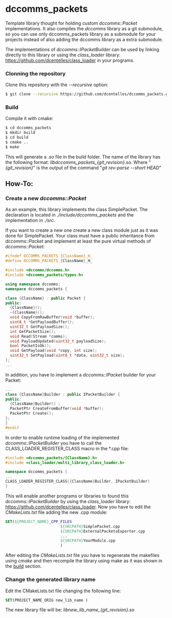 # dccomms_packets
Template library thought for holding custom *dccomms::Packet* implementations. It also compiles the *dccomms* library as a git submodule, so you can use only dccomms_packets library as a submodule for your projects instead of also adding the dccomms library as a extra submodule.

The implementations of *dccomms::IPacketBuilder* can be used by linking directly to this library or using the *class_loader* library: https://github.com/dcentelles/class_loader in your programs. 

### Clonning the repository
Clone this repository with the *--recursive* option:
```bash
$ git clone --recursive https://github.com/dcentelles/dccomms_packets.git
```

### Build
Compile it with cmake:
```bash
$ cd dccomms_packets
$ mkdir build
$ cd build
$ cmake ..
$ make
```
This will generate a *.so* file in the build folder. The name of the library has the following format:
*libdccomms_packets_{git_revision}.so*. Where "*{git_revision}*" is the output of the command "*git rev-parse --short HEAD*"

## How-To: 
### Create a new *dccomms::Packet*
As an example, this library implements the class SimplePacket. The declaration is located in *./include/dccomms_packets* and the implementation in *./src*. 

If you want to create a new one create a new class module just as it was done for SimplePacket. Your class must have a public inheritance from *dccomms::Packet* and implement at least the pure virtual methods of *dccomms::Packet*:
```c++
#ifndef DCCOMMS_PACKETS_{ClassName}_H_
#define DCCOMMS_PACKETS_{ClassName}_H_

#include <dccomms/dccomms.h>
#include <dccomms_packets/types.h>

using namespace dccomms;
namespace dccomms_packets {

class {ClassName} : public Packet {
public:
  {ClassName}();
  ~{ClassName}();
  void CopyFromRawBuffer(void *buffer);
  uint8_t *GetPayloadBuffer();
  uint32_t GetPayloadSize();
  int GetPacketSize();
  void Read(Stream *comms);
  void PayloadUpdated(uint32_t payloadSize);
  bool PacketIsOk();
  void GetPayload(void *copy, int size);
  uint32_t SetPayload(uint8_t *data, uint32_t size);
};
...
```
In addition, you have to implement a *dccomms::IPacket* builder for your Packet:
```c++
...
class {ClassName}Builder : public IPacketBuilder {
public:
  {ClassName}Builder() ;
  PacketPtr CreateFromBuffer(void *buffer);
  PacketPtr Create();
};
}
#endif
```
In order to enable runtime loading of the implemented *dccomms::IPacketBuilder* you have to call the CLASS_LOADER_REGISTER_CLASS macro in the \*.cpp file:
```c++
#include <dccomms_packets/{ClassName}.h>
#include <class_loader/multi_library_class_loader.h>

namespace dccomms_packets {
...
CLASS_LOADER_REGISTER_CLASS({ClassName}Builder, IPacketBuilder)
}
```
This will enable another programs or libraries to found this *dccomms::IPacketBuilder* by using the *class_loader* library: https://github.com/dcentelles/class_loader.
Now you have to edit the *CMakeLists.txt* file adding the new .cpp module:
```cmake
SET(${PROJECT_NAME}_CPP_FILES
                        ${SRCPATH}SimplePacket.cpp
                        ${SRCPATH}ExternalPacketsExporter.cpp
                        ...
                        ${SRCPATH}YourModule.cpp
                        )

```
After editing the *CMakeLists.txt* file you have to regenerate the makefiles using *cmake* and then recompile the library using make as it was shown in the [build](#build) section.
### Change the generated library name
Edit the CMakeLists.txt file changing the following line:
```cmake
SET(PROJECT_NAME_ORIG new_lib_name )
```
The new library file will be:
*libnew_lib_name_{git_revision}.so*
